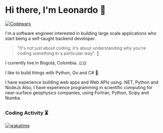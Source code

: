 # Hi there, I'm Leonardo 👋
[![Codewars](https://www.codewars.com/users/leonquinones/badges/micro)](https://www.codewars.com/users/leonquinones/badges/micro)

I'm a  software engineer interested in building large scale applications who start being a self-taught backend developer.
>"It's not just about coding; it's about understanding why you're coding something in a particular way". [1](https://www.altcademy.com/blog/is-pursuing-a-software-engineering-degree-worthwhile/)
>  

I currently live in Bogotá, Colombia. 🇨🇴

I like to build things with Python, Go and C# 🤖.

I have experience building web apps and Web APIs using .NET, Python and NodeJs
Also, I have experience programming in scientific computing for near-surface geophysics companies, using Fortran, Python, Scipy and Numba.

##
<!--
### Github Activity :smile_cat:
<a href="https://github.com/anuraghazra/github-readme-stats">
  <img height=200 align="center" src="https://github-readme-stats.vercel.app/api?username=leon-quinones&show_icons=true&theme=dracula" />
</a>  
-->

### Coding Activity :hourglass_flowing_sand:
[![wakatime](https://wakatime.com/badge/user/0ff5a6fb-aec7-4089-a716-badfa0088bd1.svg?style=flat)](https://wakatime.com/@0ff5a6fb-aec7-4089-a716-badfa0088bd1)
<!--
### Weekly Report
[![WakaTime stats](https://github-readme-stats.vercel.app/api/wakatime?username=leonquinones&theme=dracula")](https://github.com/anuraghazra/github-readme-stats)
-->
<!--
### Cumulative Report (Since 2024 Sept 1th )
[![WakaTime stats](https://github-readme-stats.vercel.app/api/wakatime?username=leonquinones&api_domain=wakapi.dev&title_color=f28482&title=Wakapi%20Week%20Stats&layout=compact)](https://github.com/anuraghazra/github-readme-stats)
<!--
[![WakaTime stats](https://github-readme-stats.vercel.app/api/wakatime?username=leonquinones&api_domain=wakapi.dev&theme=dracula")](https://github.com/anuraghazra/github-readme-stats)
[![leonardo's GitHub stats](https://github-readme-stats.vercel.app/api?username=leonquinones&show_icons=true&theme=synthwave)
#### Coding Activity
[![Harlok's WakaTime stats](https://github-readme-stats.vercel.app/api/wakatime?username=leonquinones)](https://github.com/anuraghazra/github-readme-stats)
-->

<!--
**lquinonesd/lquinonesd** is a ✨ _special_ ✨ repository because its `README.md` (this file) appears on your GitHub profile.
<a href="https://github.com/anuraghazra/convoychat">
  <img height=200 align="center" src="https://github-readme-stats.vercel.app/api/top-langs?username=leon-quinones&layout=compact&langs_count=8&card_width=240&theme=dracula"" />
</a>
Here are some ideas to get you started:

- 🔭 I’m currently working on ...
- 🌱 I’m currently learning ...
- 👯 I’m looking to collaborate on ...
- 🤔 I’m looking for help with ...
- 💬 Ask me about ...
- 📫 How to reach me: ...
- 😄 Pronouns: ...
- ⚡ Fun fact: ...
-->

